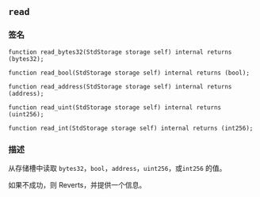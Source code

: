 ## `read`

### 签名

```solidity
function read_bytes32(StdStorage storage self) internal returns (bytes32);
```

```solidity
function read_bool(StdStorage storage self) internal returns (bool);
```

```solidity
function read_address(StdStorage storage self) internal returns (address);
```

```solidity
function read_uint(StdStorage storage self) internal returns (uint256);
```

```solidity
function read_int(StdStorage storage self) internal returns (int256);
```

### 描述

从存储槽中读取 `bytes32`，`bool`，`address`，`uint256`，或`int256` 的值。

如果不成功，则 Reverts，并提供一个信息。
